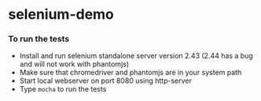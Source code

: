 selenium-demo
=============

### To run the tests ###

* Install and run selenium standalone server version 2.43 (2.44 has a bug and will not work with phantomjs)
* Make sure that chromedriver and phantomjs are in your system path
* Start local webserver on port 8080 using http-server
* Type `mocha` to run the tests
